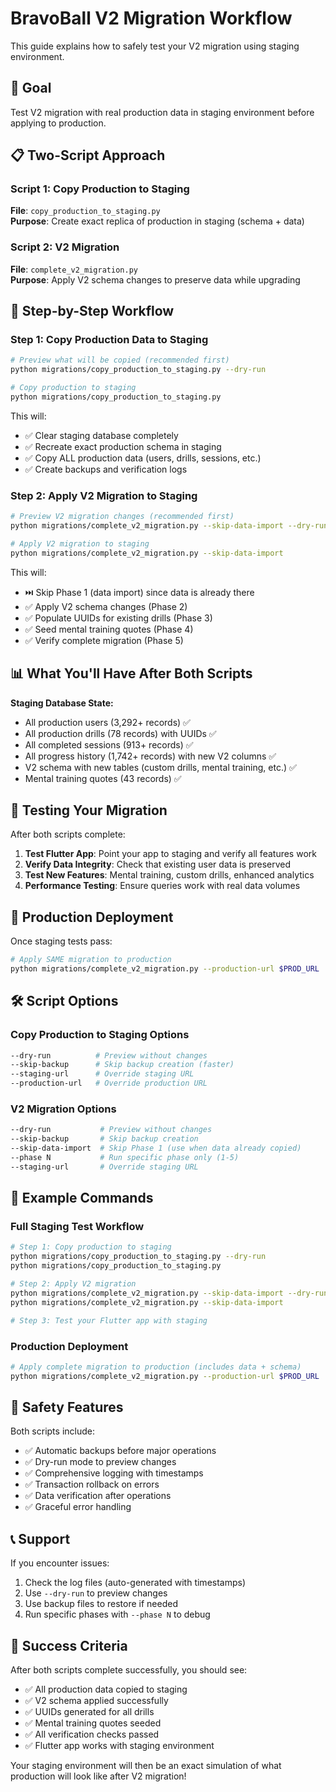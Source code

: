 # BravoBall V2 Migration Workflow

This guide explains how to safely test your V2 migration using staging environment.

## 🎯 Goal
Test V2 migration with real production data in staging environment before applying to production.

## 📋 Two-Script Approach

### Script 1: Copy Production to Staging
**File**: `copy_production_to_staging.py`  
**Purpose**: Create exact replica of production in staging (schema + data)

### Script 2: V2 Migration 
**File**: `complete_v2_migration.py`  
**Purpose**: Apply V2 schema changes to preserve data while upgrading

## 🚀 Step-by-Step Workflow

### Step 1: Copy Production Data to Staging

```bash
# Preview what will be copied (recommended first)
python migrations/copy_production_to_staging.py --dry-run

# Copy production to staging
python migrations/copy_production_to_staging.py
```

This will:
- ✅ Clear staging database completely
- ✅ Recreate exact production schema in staging
- ✅ Copy ALL production data (users, drills, sessions, etc.)
- ✅ Create backups and verification logs

### Step 2: Apply V2 Migration to Staging

```bash
# Preview V2 migration changes (recommended first)
python migrations/complete_v2_migration.py --skip-data-import --dry-run

# Apply V2 migration to staging
python migrations/complete_v2_migration.py --skip-data-import
```

This will:
- ⏭️ Skip Phase 1 (data import) since data is already there
- ✅ Apply V2 schema changes (Phase 2)
- ✅ Populate UUIDs for existing drills (Phase 3)
- ✅ Seed mental training quotes (Phase 4)
- ✅ Verify complete migration (Phase 5)

## 📊 What You'll Have After Both Scripts

**Staging Database State:**
- All production users (3,292+ records) ✅
- All production drills (78 records) with UUIDs ✅
- All completed sessions (913+ records) ✅
- All progress history (1,742+ records) with new V2 columns ✅
- V2 schema with new tables (custom drills, mental training, etc.) ✅
- Mental training quotes (43 records) ✅

## 🧪 Testing Your Migration

After both scripts complete:

1. **Test Flutter App**: Point your app to staging and verify all features work
2. **Verify Data Integrity**: Check that existing user data is preserved
3. **Test New Features**: Mental training, custom drills, enhanced analytics
4. **Performance Testing**: Ensure queries work with real data volumes

## 🔄 Production Deployment

Once staging tests pass:

```bash
# Apply SAME migration to production
python migrations/complete_v2_migration.py --production-url $PROD_URL
```

## 🛠️ Script Options

### Copy Production to Staging Options
```bash
--dry-run          # Preview without changes
--skip-backup      # Skip backup creation (faster)
--staging-url      # Override staging URL
--production-url   # Override production URL
```

### V2 Migration Options
```bash
--dry-run           # Preview without changes
--skip-backup       # Skip backup creation
--skip-data-import  # Skip Phase 1 (use when data already copied)
--phase N           # Run specific phase only (1-5)
--staging-url       # Override staging URL
```

## 📝 Example Commands

### Full Staging Test Workflow
```bash
# Step 1: Copy production to staging
python migrations/copy_production_to_staging.py --dry-run
python migrations/copy_production_to_staging.py

# Step 2: Apply V2 migration
python migrations/complete_v2_migration.py --skip-data-import --dry-run
python migrations/complete_v2_migration.py --skip-data-import

# Step 3: Test your Flutter app with staging
```

### Production Deployment
```bash
# Apply complete migration to production (includes data + schema)
python migrations/complete_v2_migration.py --production-url $PROD_URL
```

## 🚨 Safety Features

Both scripts include:
- ✅ Automatic backups before major operations
- ✅ Dry-run mode to preview changes
- ✅ Comprehensive logging with timestamps
- ✅ Transaction rollback on errors
- ✅ Data verification after operations
- ✅ Graceful error handling

## 📞 Support

If you encounter issues:
1. Check the log files (auto-generated with timestamps)
2. Use `--dry-run` to preview changes
3. Use backup files to restore if needed
4. Run specific phases with `--phase N` to debug

## 🎉 Success Criteria

After both scripts complete successfully, you should see:
- ✅ All production data copied to staging
- ✅ V2 schema applied successfully  
- ✅ UUIDs generated for all drills
- ✅ Mental training quotes seeded
- ✅ All verification checks passed
- ✅ Flutter app works with staging environment

Your staging environment will then be an exact simulation of what production will look like after V2 migration! 